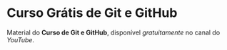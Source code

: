 # Curso Grátis de Git e GitHub
Material do **Curso de Git e GitHub**, disponível *gratuitamente* no canal do *YouTube*.
